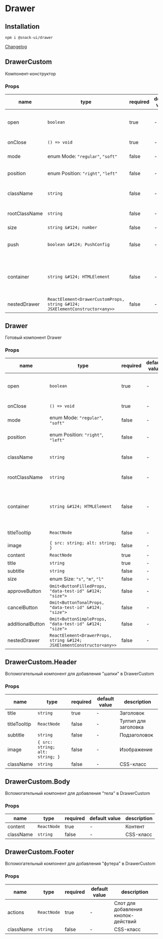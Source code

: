 # Drawer

## Installation
`npm i @snack-ui/drawer`

[Changelog](./CHANGELOG.md)



[//]: DOCUMENTATION_SECTION_START
[//]: THIS_SECTION_IS_AUTOGENERATED_PLEASE_DONT_EDIT_IT
## DrawerCustom
Компонент-конструктор
### Props
| name | type | required | default value | description |
|------|------|----------|---------------|-------------|
| open | `boolean` | true | - | Управление состоянием показан/не показан. |
| onClose | `() => void` | true | - | Колбэк закрытия |
| mode | enum Mode: `"regular"`, `"soft"` | false | - | Режим отображения |
| position | enum Position: `"right"`, `"left"` | false | - | Расположение открытого Drawer |
| className | `string` | false | - | CSS-класс для элемента с контентом |
| rootClassName | `string` | false | - | CSS-класс для корневого элемента |
| size | `string &#124; number` | false | - | Размер |
| push | `boolean &#124; PushConfig` | false | - | Смещение при открытии "вложенного" компонента |
| container | `string &#124; HTMLElement` | false | - | Контейнер в котором будет рендерится Drawer. По-умолчанию - body |
| nestedDrawer | `ReactElement<DrawerCustomProps, string &#124; JSXElementConstructor<any>>` | false | - | Вложенный Drawer |
## Drawer
Готовый компонент Drawer
### Props
| name | type | required | default value | description |
|------|------|----------|---------------|-------------|
| open | `boolean` | true | - | Управление состоянием показан/не показан. |
| onClose | `() => void` | true | - | Колбэк закрытия |
| mode | enum Mode: `"regular"`, `"soft"` | false | - | Режим отображения |
| position | enum Position: `"right"`, `"left"` | false | - | Расположение открытого Drawer |
| className | `string` | false | - | CSS-класс для элемента с контентом |
| rootClassName | `string` | false | - | CSS-класс для корневого элемента |
| container | `string &#124; HTMLElement` | false | - | Контейнер в котором будет рендерится Drawer. По-умолчанию - body |
| titleTooltip | `ReactNode` | false | - | Тултип для заголовка |
| image | `{ src: string; alt: string; }` | false | - | Изображение |
| content | `ReactNode` | true | - | Контент |
| title | `string` | true | - | Заголовок |
| subtitle | `string` | false | - | Подзаголовок |
| size | enum Size: `"s"`, `"m"`, `"l"` | false | - | Размер |
| approveButton | `Omit<ButtonFilledProps, "data-test-id" &#124; "size">` | false | - | Основная кнопка |
| cancelButton | `Omit<ButtonTonalProps, "data-test-id" &#124; "size">` | false | - | Кнопка отмены |
| additionalButton | `Omit<ButtonSimpleProps, "data-test-id" &#124; "size">` | false | - | Дополнительная кнопка |
| nestedDrawer | `ReactElement<DrawerProps, string &#124; JSXElementConstructor<any>>` | false | - | Вложенный Drawer |


[//]: DOCUMENTATION_SECTION_END

## DrawerCustom.Header
Вспомогательный компонент для добавления "шапки" в DrawerCustom

### Props
| name         | type                            | required | default value | description          |
|--------------|---------------------------------|----------|---------------|----------------------|
| title        | `string`                        | true     | -             | Заголовок            |
| titleTooltip | `ReactNode`                     | false    | -             | Тултип для заголовка |
| subtitle     | `string`                        | false    | -             | Подзаголовок         |
| image        | `{ src: string; alt: string; }` | false    | -             | Изображение          |
| className    | `string`                        | false    | -             | CSS-класс            |

## DrawerCustom.Body
Вспомогательный компонент для добавления "тела" в DrawerCustom

### Props
| name      | type        | required | default value | description |
|-----------|-------------|----------|---------------|-------------|
| content   | `ReactNode` | true     | -             | Контент     |
| className | `string`    | false    | -             | CSS-класс   |

## DrawerCustom.Footer
Вспомогательный компонент для добавления "футера" в DrawerCustom

### Props
| name      | type        | required | default value | description                         |
|-----------|-------------|----------|---------------|-------------------------------------|
| actions   | `ReactNode` | true     | -             | Слот для добавления кнопок-действий |
| className | `string`    | false    | -             | CSS-класс                           |

